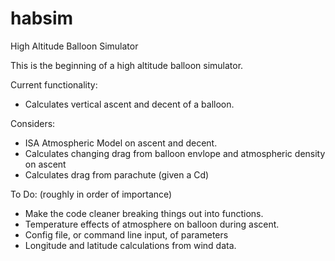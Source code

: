 # habsim
High Altitude Balloon Simulator

This is the beginning of a high altitude balloon simulator.

Current functionality:

* Calculates vertical ascent and decent of a balloon.

Considers:

* ISA Atmospheric Model on ascent and decent.
* Calculates changing drag from balloon envlope and atmospheric density on ascent
* Calculates drag from parachute (given a Cd)

To Do: (roughly in order of importance)

* Make the code cleaner breaking things out into functions.
* Temperature effects of atmosphere on balloon during ascent.
* Config file, or command line input, of parameters
* Longitude and latitude calculations from wind data.
